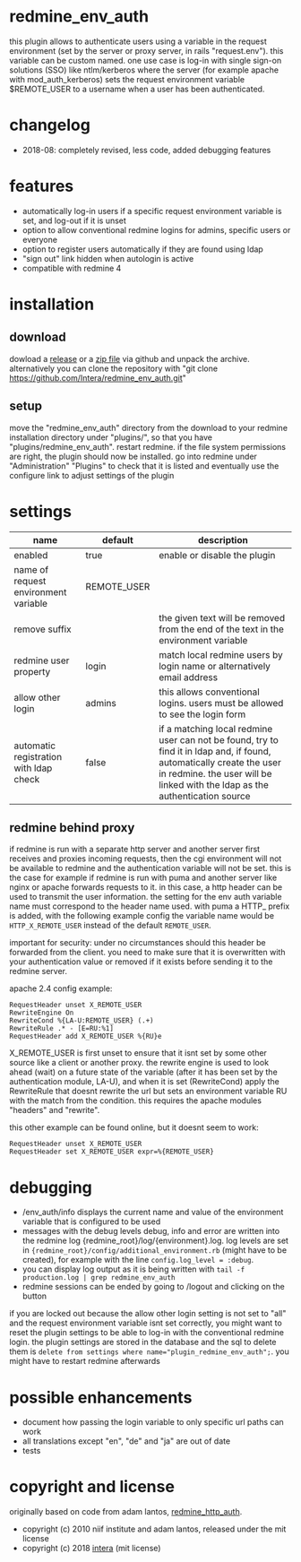 # redmine_env_auth
this plugin allows to authenticate users using a variable in the request environment (set by the server or proxy server, in rails "request.env"). this variable can be custom named. one use case is log-in with single sign-on solutions (SSO) like ntlm/kerberos where the server (for example apache with mod_auth_kerberos) sets the request environment variable $REMOTE_USER to a username when a user has been authenticated.

# changelog
* 2018-08: completely revised, less code, added debugging features

# features
* automatically log-in users if a specific request environment variable is set, and log-out if it is unset
* option to allow conventional redmine logins for admins, specific users or everyone
* option to register users automatically if they are found using ldap
* "sign out" link hidden when autologin is active
* compatible with redmine 4

# installation
## download
dowload a [release](https://github.com/Intera/redmine_env_auth/releases) or a [zip file](https://github.com/Intera/redmine_env_auth/archive/master.zip) via github and unpack the archive.
alternatively you can clone the repository with "git clone https://github.com/Intera/redmine_env_auth.git"

## setup
move the "redmine_env_auth" directory from the download to your redmine installation directory under "plugins/", so that you have "plugins/redmine_env_auth". restart redmine. if the file system permissions are right, the plugin should now be installed. go into redmine under "Administration" "Plugins" to check that it is listed and eventually use the configure link to adjust settings of the plugin

# settings
|name|default|description|
|----|-------|-----------|
|enabled|true|enable or disable the plugin|
|name of request environment variable|REMOTE_USER||
|remove suffix||the given text will be removed from the end of the text in the environment variable|
|redmine user property|login|match local redmine users by login name or alternatively email address|
|allow other login|admins|this allows conventional logins. users must be allowed to see the login form|
|automatic registration with ldap check|false|if a matching local redmine user can not be found, try to find it in ldap and, if found, automatically create the user in redmine. the user will be linked with the ldap as the authentication source|

## redmine behind proxy
if redmine is run with a separate http server and another server first receives and proxies incoming requests, then the cgi environment will not be available to redmine and the authentication variable will not be set. this is the case for example if redmine is run with puma and another server like nginx or apache forwards requests to it. in this case, a http header can be used to transmit the user information. the setting for the env auth variable name must correspond to the header name used. with puma a HTTP_ prefix is added, with the following example config the variable name would be ``HTTP_X_REMOTE_USER`` instead of the default ``REMOTE_USER``.

important for security: under no circumstances should this header be forwarded from the client. you need to make sure that it is overwritten with your authentication value or removed if it exists before sending it to the redmine server.

apache 2.4 config example:
```
RequestHeader unset X_REMOTE_USER
RewriteEngine On
RewriteCond %{LA-U:REMOTE_USER} (.+)
RewriteRule .* - [E=RU:%1]
RequestHeader add X_REMOTE_USER %{RU}e
```

X_REMOTE_USER is first unset to ensure that it isnt set by some other source like a client or another proxy. the rewrite engine is used to look ahead (wait) on a future state of the variable (after it has been set by the authentication module, LA-U),
and when it is set (RewriteCond) apply the RewriteRule that doesnt rewrite the url but sets an environment variable RU with the match from the condition.
this requires the apache modules "headers" and "rewrite".

this other example can be found online, but it doesnt seem to work:
```
RequestHeader unset X_REMOTE_USER
RequestHeader set X_REMOTE_USER expr=%{REMOTE_USER}
```

# debugging
* /env_auth/info displays the current name and value of the environment variable that is configured to be used
* messages with the debug levels debug, info and error are written into the redmine log {redmine_root}/log/{environment}.log. log levels are set in `{redmine_root}/config/additional_environment.rb` (might have to be created), for example with the line `config.log_level = :debug`.
* you can display log output as it is being written with `tail -f production.log | grep redmine_env_auth`
* redmine sessions can be ended by going to /logout and clicking on the button

if you are locked out because the allow other login setting is not set to "all" and the request environment variable isnt set correctly, you might want to reset the plugin settings to be able to log-in with the conventional redmine login. the plugin settings are stored in the database and the sql to delete them is ``delete from settings where name="plugin_redmine_env_auth";``. you might have to restart redmine afterwards

# possible enhancements
* document how passing the login variable to only specific url paths can work
* all translations except "en", "de" and "ja" are out of date
* tests

# copyright and license
originally based on code from adam lantos, [redmine_http_auth](https://github.com/AdamLantos/redmine_http_auth).
* copyright (c) 2010 niif institute and adam lantos, released under the mit license
* copyright (c) 2018 [intera](https://www.intera.de/) (mit license)

